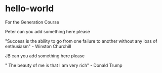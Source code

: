 # hello-world
For the Generation Course

Peter can you add something here please

"Success is the ability to go from one failure to another without any loss of enthusiasm" - Winston Churchill

JB can you add something here please


" The beauty of me is that I am very rich" - Donald Trump

